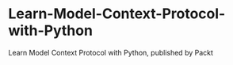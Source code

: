 # Learn-Model-Context-Protocol-with-Python
Learn Model Context Protocol with Python, published by Packt
